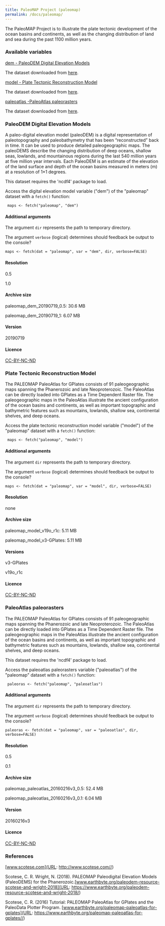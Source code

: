 ```yaml
---
title: PaleoMAP Project (paleomap)
permalink: /docs/paleomap/
---
```

The PaleoMAP Project is to illustrate the plate tectonic development of the ocean basins and continents, as well as the changing distribution of land and sea during the past 1100 million years.



### Available variables 


[dem - PaleoDEM Digital Elevation Models](#paleodem-digital-elevation-models)

The dataset downloaded from [here](https://www.earthbyte.org/paleodem-resource-scotese-and-wright-2018/).

[model - Plate Tectonic Reconstruction Model](#plate-tectonic-reconstruction-model)

The dataset downloaded from [here](https://www.earthbyte.org/webdav/ftp/earthbyte/Scotese_PaleoAtlas_v3.zip).

[paleoatlas -PaleoAtlas paleorasters](#paleoatlas-paleorasters)

The dataset downloaded from [here](https://www.earthbyte.org/paleomap-paleoatlas-for-gplates/).



### PaleoDEM Digital Elevation Models

A paleo-digital elevation model (paleoDEM) is a digital representation of paleotopography and paleobathymetry that has been “reconstructed” back in time. It can be used to produce detailed paleogeographic maps. The paleoDEMS describe the changing distribution of deep oceans, shallow seas, lowlands, and mountainous regions during the last 540 million years at five million year intervals. Each PaleoDEM is an estimate of the elevation of the land surface and depth of the ocean basins measured in meters (m) at a resolution of 1×1 degrees. 

This dataset requires the 'ncdf4' package to load. 

Access the digital elevation model variable ("dem") of the "paleomap" dataset with a `fetch()` function:

```{r}
 maps <- fetch("paleomap", "dem")

```
#### Additional arguments

The argument `dir` represents the path to temporary directory. 

The argument `verbose` (logical) determines should feedback be output to the console?

```{r}
maps <- fetch(dat = "paleomap", var = "dem", dir, verbose=FALSE)

```


#### Resolution 

0.5

1.0

#### Archive size

paleomap_dem_20190719_0.5: 30.6 MB

paleomap_dem_20190719_1: 6.07 MB


#### Version

20190719

#### Licence

[CC-BY-NC-ND](https://creativecommons.org/licenses/by-nc-nd/2.0/)

### Plate Tectonic Reconstruction Model

The PALEOMAP PaleoAtlas for GPlates consists of 91 paleogeographic maps spanning the Phanerozoic and late Neoproterozoic. The PaleoAtlas can be directly loaded into GPlates as a Time Dependent Raster file. The paleogeographic maps in the PaleoAtlas illustrate the ancient configuration of the ocean basins and continents, as well as important topographic and bathymetric features such as mountains, lowlands, shallow sea, continental shelves, and deep oceans.


Access the plate tectonic reconstruction model variable ("model") of the "paleomap" dataset with a `fetch()` function:

```{r}
 maps <- fetch("paleomap", "model")

```
#### Additional arguments

The argument `dir` represents the path to temporary directory. 

The argument `verbose` (logical) determines should feedback be output to the console?

```{r}
maps <- fetch(dat = "paleomap", var = "model", dir, verbose=FALSE)

```

#### Resolution

none

#### Archive size

paleomap_model_v19o_r1c: 5.11 MB

paleomap_model_v3-GPlates: 5.11 MB

#### Versions

v3-GPlates

v19o_r1c 

#### Licence


[CC-BY-NC-ND](https://creativecommons.org/licenses/by-nc-nd/2.0/)

### PaleoAtlas paleorasters

The PALEOMAP PaleoAtlas for GPlates consists of 91 paleogeographic maps spanning the Phanerozoic and late Neoproterozoic. The PaleoAtlas can be directly loaded into GPlates as a Time Dependent Raster file. The paleogeographic maps in the PaleoAtlas illustrate the ancient configuration of the ocean basins and continents, as well as important topographic and bathymetric features such as mountains, lowlands, shallow sea, continental shelves, and deep oceans.

This dataset requires the 'ncdf4' package to load. 

Access the paleoatlas paleorasters variable ("paleoatlas") of the "paleomap" dataset with a `fetch()` function:

```{r}
 paleoras <- fetch("paleomap", "paleoatlas")

```
#### Additional arguments

The argument `dir` represents the path to temporary directory. 

The argument `verbose` (logical) determines should feedback be output to the console?

```{r}
paleoras <- fetch(dat = "paleomap", var = "paleoatlas", dir, verbose=FALSE)

```

#### Resolution 

0.5

0.1

#### Archive size

paleomap_paleoatlas_20160216v3_0.5: 52.4 MB

paleomap_paleoatlas_20160216v3_0.1: 6.04 MB

#### Version

20160216v3

#### Licence


[CC-BY-NC-ND](https://creativecommons.org/licenses/by-nc-nd/2.0/)


### References

[www.scotese.com](URL: http://www.scotese.com//)

Scotese, C. R. Wright, N. (2018). PALEOMAP Paleodigital Elevation Models (PaleoDEMS) for the Phanerozoic.[www.earthbyte.org/paleodem-resource-scotese-and-wright-2018](URL: https://www.earthbyte.org/paleodem-resource-scotese-and-wright-2018/)

Scotese, C. R. (2016) Tutorial: PALEOMAP PaleoAtlas for GPlates and the PaleoData Plotter Program. [www.earthbyte.org/paleomap-paleoatlas-for-gplates](URL: https://www.earthbyte.org/paleomap-paleoatlas-for-gplates//)